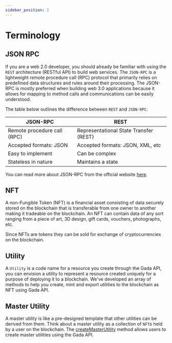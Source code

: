 ```yaml
---
sidebar_position: 2
---
```


# Terminology

## JSON RPC
If you are a web 2.0 developer, you should already be familiar with using the `REST` architecture (RESTful API) to build web services. The `JSON-RPC` is a lightweight remote procedure call (RPC) protocol that primarily relies on predefined data structures and rules around their processing. The JSON-RPC is mostly preferred when building web 3.0 applications because it allows for mapping to method calls and communications can be easily understood.

The table below outlines the difference between `REST` and `JSON-RPC`:

| JSON-RPC                        |  REST                                  |
|---------------------------------|----------------------------------------|
| Remote procedure call (RPC)     | Representational State Transfer (REST) |
| Accepted formats: JSON          | Accepted formats: JSON, XML, etc       |
| Easy to implement               | Can be complex                         |
| Stateless in nature             | Maintains a state                      |

You can read more about JSON-RPC from the official website [here](https://www.jsonrpc.org/specification).
## NFT
A non-Fungible Token (NFT) is a financial asset consisting of data securely stored on the blockchain that is transferable from one owner to another making it tradeable on the blockchain. An NFT can contain data of any sort ranging from a piece of art, 3D design, gift cards, vouchers, photographs, etc.

Since NFTs are tokens they can be sold for exchange of cryptocurrencies on the blockchain.

## Utility
A `Utility` is a code name for a resource you create through the Gada API, you can envision a utility to represent a resource created uniquely for a purpose of deploying it to a blockchain. We've developed an array of methods to help you create, mint and export utilities to the blockchain as NFT using Gada API.

## Master Utility
A master utility is like a pre-designed template that other utilities can be derived from them. Think about a master utility as a collection of `NFT`s held by a user on the blockchain. The [createMasterUtility](./API%20Methods/createMasterUtility.md) method allows users to create master utilities using the Gada API.
